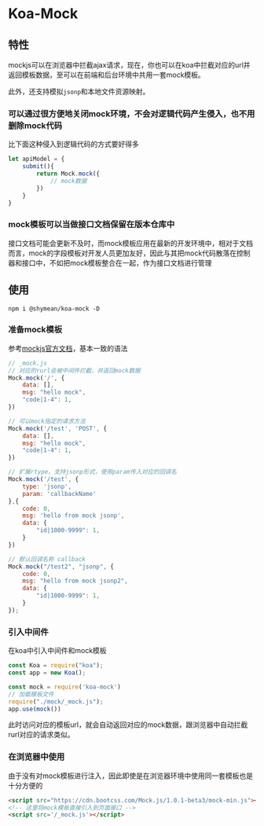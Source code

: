 Koa-Mock
===

## 特性

mockjs可以在浏览器中拦截ajax请求，现在，你也可以在koa中拦截对应的url并返回模板数据，至可以在前端和后台环境中共用一套mock模板。

此外，还支持模拟`jsonp`和本地文件资源映射。

### 可以通过很方便地关闭mock环境，不会对逻辑代码产生侵入，也不用删除mock代码

比下面这种侵入到逻辑代码的方式要好得多
```js
let apiModel = {
    submit(){
        return Mock.mock({
            // mock数据
        })
    }
}
```

### mock模板可以当做接口文档保留在版本仓库中

接口文档可能会更新不及时，而mock模板应用在最新的开发环境中，相对于文档而言，mock的字段模板对开发人员更加友好，因此与其把mock代码散落在控制器和接口中，不如把mock模板整合在一起，作为接口文档进行管理

## 使用
```
npm i @shymean/koa-mock -D
```

### 准备mock模板
参考[mockjs官方文档](https://github.com/nuysoft/Mock/wiki/Mock.mock())，基本一致的语法
```js
// _mock.js
// 对应的rurl会被中间件拦截，并返回mock数据
Mock.mock('/', {
    data: [],
    msg: "hello mock",
    "code|1-4": 1,
})

// 可以mock指定的请求方法
Mock.mock('/test', 'POST', {
    data: [],
    msg: "hello mock",
    "code|1-4": 1,
})

// 扩展rtype，支持jsonp形式，使用param传入对应的回调名
Mock.mock('/test', {
    type: 'jsonp',
    param: 'callbackName'
},{
    code: 0,
    msg: 'hello from mock jsonp',
    data: {
        "id|1000-9999": 1,
    }
})

// 默认回调名称 callback
Mock.mock("/test2", "jsonp", {
    code: 0,
    msg: "hello from mock jsonp2",
    data: {
        "id|1000-9999": 1,
    }
});
```

### 引入中间件
在koa中引入中间件和mock模板
```js
const Koa = require("koa");
const app = new Koa();

const mock = require('koa-mock')
// 加载模板文件
require("./mock/_mock.js");  
app.use(mock())
```
此时访问对应的模板url，就会自动返回对应的mock数据，跟浏览器中自动拦截rurl对应的请求类似。

### 在浏览器中使用
由于没有对mock模板进行注入，因此即使是在浏览器环境中使用同一套模板也是十分方便的

```html
<script src="https://cdn.bootcss.com/Mock.js/1.0.1-beta3/mock-min.js"></script>
<!-- 这里将mock模板直接引入到页面接口 -->
<script src='/_mock.js'></script>
```
